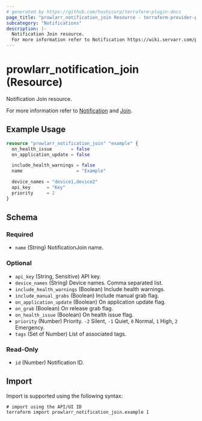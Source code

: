 ```yaml
---
# generated by https://github.com/hashicorp/terraform-plugin-docs
page_title: "prowlarr_notification_join Resource - terraform-provider-prowlarr"
subcategory: "Notifications"
description: |-
  Notification Join resource.
  For more information refer to Notification https://wiki.servarr.com/prowlarr/settings#connect and Join https://wiki.servarr.com/prowlarr/supported#join.
---
```


# prowlarr_notification_join (Resource)

<!-- subcategory:Notifications -->Notification Join resource.
For more information refer to [Notification](https://wiki.servarr.com/prowlarr/settings#connect) and [Join](https://wiki.servarr.com/prowlarr/supported#join).

## Example Usage

```terraform
resource "prowlarr_notification_join" "example" {
  on_health_issue       = false
  on_application_update = false

  include_health_warnings = false
  name                    = "Example"

  device_names = "device1,device2"
  api_key      = "Key"
  priority     = 2
}
```

<!-- schema generated by tfplugindocs -->
## Schema

### Required

- `name` (String) NotificationJoin name.

### Optional

- `api_key` (String, Sensitive) API key.
- `device_names` (String) Device names. Comma separated list.
- `include_health_warnings` (Boolean) Include health warnings.
- `include_manual_grabs` (Boolean) Include manual grab flag.
- `on_application_update` (Boolean) On application update flag.
- `on_grab` (Boolean) On release grab flag.
- `on_health_issue` (Boolean) On health issue flag.
- `priority` (Number) Priority. `-2` Silent, `-1` Quiet, `0` Normal, `1` High, `2` Emergency.
- `tags` (Set of Number) List of associated tags.

### Read-Only

- `id` (Number) Notification ID.

## Import

Import is supported using the following syntax:

```shell
# import using the API/UI ID
terraform import prowlarr_notification_join.example 1
```
